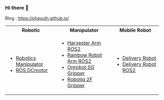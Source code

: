 ### Hi there 👋
Blog : https://phayuth.github.io/

<table style="width: auto; table-layout: auto;">
  <tbody>
    <tr>
      <th align="center">Robotic</th>
      <th align="center">Manipulator</th>
      <th align="center">Mobile Robot</th>
    </tr>
    <tr>
      <td>
        <ul>
          <li><a href="https://github.com/Phayuth/robotics_manipulator">Robotics Manipulator</a></li>
          <li><a href="https://github.com/Phayuth/ros_dcmotor">ROS DCmotor</a></li>
        </ul>
      </td>
      <td>
        <ul>
          <li><a href="https://github.com/Phayuth/harvester_arm_ros2">Harvester Arm ROS2</a></li>
          <li><a href="https://github.com/Phayuth/rb_rainbowarm_ros2">Rainbow Robot Arm ROS2</a></li>
          <li><a href="https://github.com/Phayuth/onrobot_sg">Onrobot SG Gripper</a></li>
          <li><a href="https://github.com/Phayuth/robotiq_2f">Robotiq 2F Gripper</a></li>
        </ul>
      </td>
      <td>
        <ul>
          <li><a href="https://github.com/Phayuth/delivery_robot">Delivery Robot</a></li>
          <li><a href="https://github.com/Phayuth/delivery_robot_ros2">Delivery Robot ROS2</a></li>
        </ul>
      </td>
    </tr>
  </tbody>
</table>

